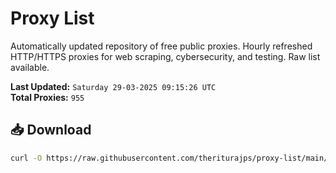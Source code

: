 # Proxy List

Automatically updated repository of free public proxies. Hourly refreshed HTTP/HTTPS proxies for web scraping, cybersecurity, and testing. Raw list available.

**Last Updated:** `Saturday 29-03-2025 09:15:26 UTC`  
**Total Proxies:** `955`

## 📥 Download
```bash
curl -O https://raw.githubusercontent.com/theriturajps/proxy-list/main/proxies.txt
